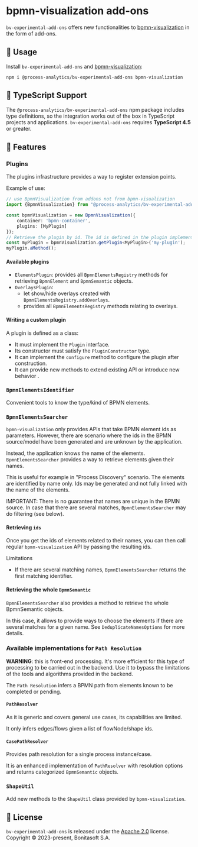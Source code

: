 # bpmn-visualization add-ons

`bv-experimental-add-ons` offers new functionalities to [bpmn-visualization](https://github.com/process-analytics/bpmn-visualization-js) in the form of add-ons.


## 📌 Usage
<!-- ### 📌 Usage in applications and projects -->

Install `bv-experimental-add-ons` and [bpmn-visualization](https://github.com/process-analytics/bpmn-visualization-js/):
```shell script
npm i @process-analytics/bv-experimental-add-ons bpmn-visualization
```


## 📜 TypeScript Support

The `@process-analytics/bv-experimental-add-ons` npm package includes type definitions, so the integration works out of the box in TypeScript projects and applications.
`bv-experimental-add-ons` requires **TypeScript 4.5** or greater.


## 🎨 Features

### Plugins

The plugins infrastructure provides a way to register extension points.

Example of use:

```ts
// use BpmnVisualization from addons not from bpmn-visualization
import {BpmnVisualization} from "@process-analytics/bv-experimental-add-ons";

const bpmnVisualization = new BpmnVisualization({
    container: 'bpmn-container',
    plugins: [MyPlugin]
});
// Retrieve the plugin by id. The id is defined in the plugin implementation
const myPlugin = bpmnVisualization.getPlugin<MyPlugin>('my-plugin');
myPlugin.aMethod();
```

#### Available plugins

- `ElementsPlugin`: provides all `BpmnElementsRegistry` methods for retrieving `BpmnElement` and `BpmnSemantic` objects.
- `OverlaysPlugin`:
  - let show/hide overlays created with `BpmnElementsRegistry.addOverlays`.
  - provides all `BpmnElementsRegistry` methods relating to overlays.

#### Writing a custom plugin

A plugin is defined as a class:
- It must implement the `Plugin` interface.
- Its constructor must satisfy the `PluginConstructor` type.
- It can implement the `configure` method to configure the plugin after construction.
- It can provide new methods to extend existing API or introduce new behavior .


### `BpmnElementsIdentifier`

Convenient tools to know the type/kind of BPMN elements.


### `BpmnElementsSearcher`

`bpmn-visualization` only provides APIs that take BPMN element ids as parameters.
However, there are scenario where the ids in the BPMN source/model have been generated and are unknown by the application.

Instead, the application knows the name of the elements. `BpmnElementsSearcher` provides a way to retrieve elements given their names.

This is useful for example in "Process Discovery" scenario. The elements are identified by name only. Ids may be generated
and not fully linked with the name of the elements.

IMPORTANT: There is no guarantee that names are unique in the BPMN source. In case that there are several matches, `BpmnElementsSearcher` may do filtering (see below).

#### Retrieving `ids`

Once you get the ids of elements related to their names, you can then call regular `bpmn-visualization` API by passing the resulting ids.

Limitations
- If there are several matching names, `BpmnElementsSearcher` returns the first matching identifier.

#### Retrieving the whole `BpmnSemantic`

`BpmnElementsSearcher` also provides a method to retrieve the whole BpmnSemantic objects.

In this case, it allows to provide ways to choose the elements if there are several matches for a given name. See `DeduplicateNamesOptions` for more details.



### Available implementations for `Path Resolution`

**WARNING**: this is front-end processing. It's more efficient for this type of processing to be carried out in the backend.
Use it to bypass the limitations of the tools and algorithms provided in the backend.

The `Path Resolution` infers a BPMN path from elements known to be completed or pending.

#### `PathResolver`

As it is generic and covers general use cases, its capabilities are limited.

It only infers edges/flows given a list of flowNode/shape ids.

#### `CasePathResolver`

Provides path resolution for a single process instance/case.

It is an enhanced implementation of `PathResolver` with resolution options and returns categorized `BpmnSemantic` objects.


### `ShapeUtil`

Add new methods to the `ShapeUtil` class provided by `bpmn-visualization`. 


## 📃 License

`bv-experimental-add-ons` is released under the [Apache 2.0](LICENSE) license.  
Copyright &copy; 2023-present, Bonitasoft S.A.
